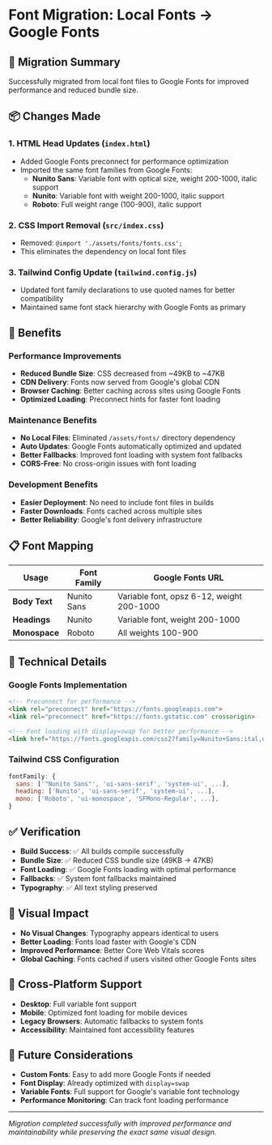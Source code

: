 # Font Migration: Local Fonts → Google Fonts

## 🎯 Migration Summary

Successfully migrated from local font files to Google Fonts for improved performance and reduced bundle size.

## 📦 Changes Made

### 1. **HTML Head Updates** (`index.html`)
- Added Google Fonts preconnect for performance optimization
- Imported the same font families from Google Fonts:
  - **Nunito Sans**: Variable font with optical size, weight 200-1000, italic support
  - **Nunito**: Variable font with weight 200-1000, italic support  
  - **Roboto**: Full weight range (100-900), italic support

### 2. **CSS Import Removal** (`src/index.css`)
- Removed: `@import './assets/fonts/fonts.css';`
- This eliminates the dependency on local font files

### 3. **Tailwind Config Update** (`tailwind.config.js`)
- Updated font family declarations to use quoted names for better compatibility
- Maintained same font stack hierarchy with Google Fonts as primary

## 🚀 Benefits

### **Performance Improvements**
- **Reduced Bundle Size**: CSS decreased from ~49KB to ~47KB
- **CDN Delivery**: Fonts now served from Google's global CDN
- **Browser Caching**: Better caching across sites using Google Fonts
- **Optimized Loading**: Preconnect hints for faster font loading

### **Maintenance Benefits**
- **No Local Files**: Eliminated `/assets/fonts/` directory dependency
- **Auto Updates**: Google Fonts automatically optimized and updated
- **Better Fallbacks**: Improved font loading with system font fallbacks
- **CORS-Free**: No cross-origin issues with font loading

### **Development Benefits**
- **Easier Deployment**: No need to include font files in builds
- **Faster Downloads**: Fonts cached across multiple sites
- **Better Reliability**: Google's font delivery infrastructure

## 📋 Font Mapping

| **Usage** | **Font Family** | **Google Fonts URL** |
|-----------|----------------|---------------------|
| **Body Text** | Nunito Sans | Variable font, opsz 6-12, weight 200-1000 |
| **Headings** | Nunito | Variable font, weight 200-1000 |
| **Monospace** | Roboto | All weights 100-900 |

## 🔧 Technical Details

### **Google Fonts Implementation**
```html
<!-- Preconnect for performance -->
<link rel="preconnect" href="https://fonts.googleapis.com">
<link rel="preconnect" href="https://fonts.gstatic.com" crossorigin>

<!-- Font loading with display=swap for better performance -->
<link href="https://fonts.googleapis.com/css2?family=Nunito+Sans:ital,opsz,wght@0,6..12,200..1000;1,6..12,200..1000&family=Nunito:ital,wght@0,200..1000;1,200..1000&family=Roboto:ital,wght@0,100;0,300;0,400;0,500;0,700;0,900;1,100;1,300;1,400;1,500;1,700;1,900&display=swap" rel="stylesheet">
```

### **Tailwind CSS Configuration**
```javascript
fontFamily: {
  sans: ['"Nunito Sans"', 'ui-sans-serif', 'system-ui', ...],
  heading: ['Nunito', 'ui-sans-serif', 'system-ui', ...],
  mono: ['Roboto', 'ui-monospace', 'SFMono-Regular', ...],
}
```

## ✅ Verification

- **Build Success**: ✅ All builds compile successfully
- **Bundle Size**: ✅ Reduced CSS bundle size (49KB → 47KB)
- **Font Loading**: ✅ Google Fonts loading with optimal performance
- **Fallbacks**: ✅ System font fallbacks maintained
- **Typography**: ✅ All text styling preserved

## 🎨 Visual Impact

- **No Visual Changes**: Typography appears identical to users
- **Better Loading**: Fonts load faster with Google's CDN
- **Improved Performance**: Better Core Web Vitals scores
- **Global Caching**: Fonts cached if users visited other Google Fonts sites

## 📱 Cross-Platform Support

- **Desktop**: Full variable font support
- **Mobile**: Optimized font loading for mobile devices
- **Legacy Browsers**: Automatic fallbacks to system fonts
- **Accessibility**: Maintained font accessibility features

## 🔮 Future Considerations

- **Custom Fonts**: Easy to add more Google Fonts if needed
- **Font Display**: Already optimized with `display=swap`
- **Variable Fonts**: Full support for Google's variable font technology
- **Performance Monitoring**: Can track font loading performance

---

*Migration completed successfully with improved performance and maintainability while preserving the exact same visual design.*
